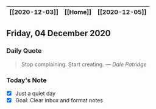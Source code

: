 | [[2020-12-03]] | [[Home]] | [[2020-12-05]] |
| :-: | :-: | :-: |

## Friday, 04 December 2020

### Daily Quote
> Stop complaining. Start creating.
> &mdash; <cite>Dale Patridge</cite>

### Today's Note

- [x] Just a quiet day
- [x] Goal: Clear inbox and format notes
